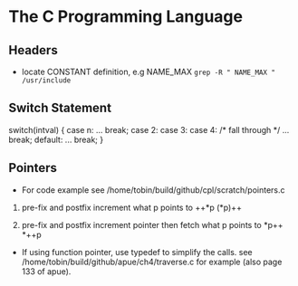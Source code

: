 The C Programming Language
==========================

Headers
-------
* locate CONSTANT definition, e.g NAME_MAX
	`grep -R " NAME_MAX " /usr/include`

Switch Statement
----------------
switch(intval) {
case n:
    ...
    break;
case 2: case 3: case 4: /* fall through */
    ...
    break;
default:
    ... 
    break;
}

Pointers
--------
* For code example see /home/tobin/build/github/cpl/scratch/pointers.c

1. pre-fix and postfix increment what p points to
  ++*p
  (*p)++ <!--  ++ has higher precedence than '*' -->

2. pre-fix and postfix increment pointer then fetch what p points to
  *p++
  *++p

* If using function pointer, use typedef to simplify the calls. see
  /home/tobin/build/github/apue/ch4/traverse.c for example (also page 133 of
  apue).

